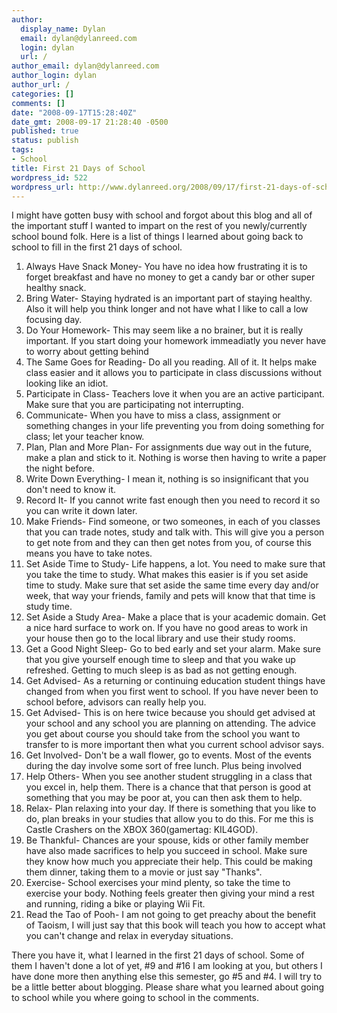```yaml
---
author:
  display_name: Dylan
  email: dylan@dylanreed.com
  login: dylan
  url: /
author_email: dylan@dylanreed.com
author_login: dylan
author_url: /
categories: []
comments: []
date: "2008-09-17T15:28:40Z"
date_gmt: 2008-09-17 21:28:40 -0500
published: true
status: publish
tags:
- School
title: First 21 Days of School
wordpress_id: 522
wordpress_url: http://www.dylanreed.org/2008/09/17/first-21-days-of-school/
---
```


I might have gotten busy with school and forgot about this blog and all of the important stuff I wanted to impart on the rest of you newly/currently school bound folk. Here is a list of things I learned about going back to school to fill in the first 21 days of school.

  1. Always Have Snack Money- You have no idea how frustrating it is to forget breakfast and have no money to get a candy bar or other super healthy snack.
  2. Bring Water- Staying hydrated is an important part of staying healthy. Also it will help you think longer and not have what I like to call a low focusing day.
  3. Do Your Homework- This may seem like a no brainer, but it is really important. If you start doing your homework immeadiatly you never have to worry about getting behind
  4. The Same Goes for Reading- Do all you reading. All of it. It helps make class easier and it allows you to participate in class discussions without looking like an idiot.
  5. Participate in Class- Teachers love it when you are an active participant. Make sure that you are participating not interrupting.
  6. Communicate- When you have to miss a class, assignment or something changes in your life preventing you from doing something for class; let your teacher know.
  7. Plan, Plan and More Plan- For assignments due way out in the future, make a plan and stick to it. Nothing is worse then having to write a paper the night before.
  8. Write Down Everything- I mean it, nothing is so insignificant that you don't need to know it.
  9. Record It- If you cannot write fast enough then you need to record it so you can write it down later.
  10. Make Friends- Find someone, or two someones, in each of you classes that you can trade notes, study and talk with. This will give you a person to get note from and they can then get notes from you, of course this means you have to take notes.
  11. Set Aside Time to Study- Life happens, a lot. You need to make sure that you take the time to study. What makes this easier is if you set aside time to study. Make sure that set aside the same time every day and/or week, that way your friends, family and pets will know that that time is study time.
  12. Set Aside a Study Area- Make a place that is your academic domain. Get a nice hard surface to work on. If you have no good areas to work in your house then go to the local library and use their study rooms.
  13. Get a Good Night Sleep- Go to bed early and set your alarm. Make sure that you give yourself enough time to sleep and that you wake up refreshed. Getting to much sleep is as bad as not getting enough.
  14. Get Advised- As a returning or continuing education student things have changed from when you first went to school. If you have never been to school before, advisors can really help you.
  15. Get Advised- This is on here twice because you should get advised at your school and any school you are planning on attending. The advice you get about course you should take from the school you want to transfer to is more important then what you current school advisor says.
  16. Get Involved- Don't be a wall flower, go to events. Most of the events during the day involve some sort of free lunch. Plus being involved
  17. Help Others- When you see another student struggling in a class that you excel in, help them. There is a chance that that person is good at something that you may be poor at, you can then ask them to help.
  18. Relax- Plan relaxing into your day. If there is something that you like to do, plan breaks in your studies that allow you to do this. For me this is Castle Crashers on the XBOX 360(gamertag: KIL4GOD).
  19. Be Thankful- Chances are your spouse, kids or other family member have also made sacrifices to help you succeed in school. Make sure they know how much you appreciate their help. This could be making them dinner, taking them to a movie or just say "Thanks".
  20. Exercise- School exercises your mind plenty, so take the time to exercise your body. Nothing feels greater then giving your mind a rest and running, riding a bike or playing Wii Fit.
  21. Read the Tao of Pooh- I am not going to get preachy about the benefit of Taoism, I will just say that this book will teach you how to accept what you can't change and relax in everyday situations.
  


  
There you have it, what I learned in the first 21 days of school. Some of them I haven't done a lot of yet, #9 and #16 I am looking at you, but others I have done more then anything else this semester, go #5 and #4. I will try to be a little better about blogging. Please share what you learned about going to school while you where going to school in the comments.
